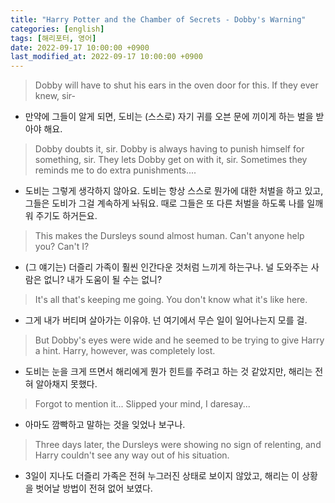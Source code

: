 ```yaml
---
title: "Harry Potter and the Chamber of Secrets - Dobby's Warning"
categories: [english]
tags: [해리포터, 영어]
date: 2022-09-17 10:00:00 +0900
last_modified_at: 2022-09-17 10:00:00 +0900
---
```

> Dobby will have to shut his ears in the oven door for this. If they ever knew, sir-
- 만약에 그들이 알게 되면, 도비는 (스스로) 자기 귀를 오븐 문에 끼이게 하는 벌을 받아야 해요.

> Dobby doubts it, sir. Dobby is always having to punish himself for something, sir. They lets Dobby get on with it, sir. Sometimes they reminds me to do extra punishments....
- 도비는 그렇게 생각하지 않아요. 도비는 항상 스스로 뭔가에 대한 처벌을 하고 있고, 그들은 도비가 그걸 계속하게 놔둬요. 때로 그들은 또 다른 처벌을 하도록 나를 일깨워 주기도 하거든요.

> This makes the Dursleys sound almost human. Can't anyone help you? Can't I?
- (그 얘기는) 더즐리 가족이 훨씬 인간다운 것처럼 느끼게 하는구나. 널 도와주는 사람은 없니? 내가 도움이 될 수는 없니?

> It's all that's keeping me going. You don't know what it's like here.
- 그게 내가 버티며 살아가는 이유야. 넌 여기에서 무슨 일이 일어나는지 모를 걸.

> But Dobby's eyes were wide and he seemed to be trying to give Harry a hint. Harry, however, was completely lost.
- 도비는 눈을 크게 뜨면서 해리에게 뭔가 힌트를 주려고 하는 것 같았지만, 해리는 전혀 알아채지 못했다.

> Forgot to mention it... Slipped your mind, I daresay...
- 아마도 깜빡하고 말하는 것을 잊었나 보구나.

> Three days later, the Dursleys were showing no sign of relenting, and Harry couldn't see any way out of his situation.
- 3일이 지나도 더즐리 가족은 전혀 누그러진 상태로 보이지 않았고, 해리는 이 상황을 벗어날 방법이 전혀 없어 보였다.